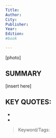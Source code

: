 ```yaml
---
Title:
Author:
City:
Publisher:
Year:
Edition:
#book

---
```

[photo]
## SUMMARY
[insert here]

## KEY QUOTES:
- 
- 

> Keyword/Tags: 

